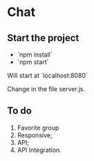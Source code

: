 # Chat

## Start the project
* ´npm install´
* ´npm start´

Will start at ´localhost:8080´

Change in the file server.js.

## To do
1. Favorite group
2. Responsive;
3. API;
4. API Integration.
